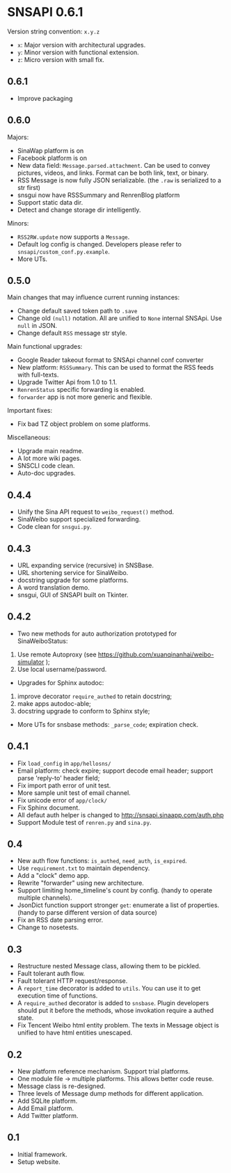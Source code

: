 SNSAPI 0.6.1
============

Version string convention: `x.y.z`

   * `x`: Major version with architectural upgrades.
   * `y`: Minor version with functional extension.
   * `z`: Micro version with small fix.

0.6.1
-----

   * Improve packaging

0.6.0
-----

Majors:

   * SinaWap platform is on
   * Facebook platform is on
   * New data field: `Message.parsed.attachment`.
   Can be used to convey pictures, videos, and links.
   Format can be both link, text, or binary.
   * RSS Message is now fully JSON serializable.
   (the `.raw` is serialized to a str first)
   * snsgui now have RSSSummary and RenrenBlog platform
   * Support static data dir.
   * Detect and change storage dir intelligently.

Minors:

   * `RSS2RW.update` now supports a `Message`.
   * Default log config is changed.
   Developers please refer to `snsapi/custom_conf.py.example`.
   * More UTs.

0.5.0
-----

Main changes that may influence current running instances:

   * Change default saved token path to `.save`
   * Change old `(null)` notation.
   All are unified to `None` internal SNSApi.
   Use `null` in JSON.
   * Change default `RSS` message str style.

Main functional upgrades:

   * Google Reader takeout format to SNSApi channel conf converter
   * New platform: `RSSSummary`.
   This can be used to format the RSS feeds with full-texts.
   * Upgrade Twitter Api from 1.0 to 1.1.
   * `RenrenStatus` specific forwarding is enabled.
   * `forwarder` app is not more generic and flexible.

Important fixes:

   * Fix bad TZ object problem on some platforms.

Miscellaneous:

   * Upgrade main readme.
   * A lot more wiki pages.
   * SNSCLI code clean.
   * Auto-doc upgrades.

0.4.4
-----

   * Unify the Sina API request to `weibo_request()` method. 
   * SinaWeibo support specialized forwarding. 
   * Code clean for `snsgui.py`. 

0.4.3
-----

   * URL expanding service (recursive) in SNSBase.
   * URL shortening service for SinaWeibo.
   * docstring upgrade for some platforms. 
   * A word translation demo. 
   * snsgui, GUI of SNSAPI built on Tkinter.

0.4.2
-----

   * Two new methods for auto authorization prototyped for SinaWeiboStatus:
   1) Use remote Autoproxy (see https://github.com/xuanqinanhai/weibo-simulator );
   2) Use local username/password. 
   * Upgrades for Sphinx autodoc:
   1) improve decorator `require_authed` to retain docstring; 
   2) make apps autodoc-able;
   3) docstring upgrade to conform to Sphinx style;
   * More UTs for snsbase methods: `_parse_code`; expiration check. 

0.4.1
-----

   * Fix `load_config` in `app/hellosns/`
   * Email platform: check expire;
   support decode email header; 
   support parse 'reply-to' header field;
   * Fix import path error of unit test.
   * More sample unit test of email channel. 
   * Fix unicode error of `app/clock/`
   * Fix Sphinx document. 
   * All defaut auth helper is changed to http://snsapi.sinaapp.com/auth.php
   * Support Module test of `renren.py` and `sina.py`. 


0.4
----

   * New auth flow functions: `is_authed`, `need_auth`, `is_expired`. 
   * Use `requirement.txt` to maintain dependency. 
   * Add a "clock" demo app. 
   * Rewrite "forwarder" using new architecture. 
   * Support limiting home_timeline's count by config. (handy to operate multiple channels). 
   * JsonDict function support stronger `get`: enumerate a list of properties. (handy to parse different version of data source)
   * Fix an RSS date parsing error. 
   * Change to nosetests. 

0.3
---

   * Restructure nested Message class, allowing them to be pickled. 
   * Fault tolerant auth flow. 
   * Fault tolerant HTTP request/response. 
   * A `report_time` decorator is added to `utils`. 
   You can use it to get execution time of functions. 
   * A `require_authed` decorator is added to `snsbase`. 
   Plugin developers should put it before the methods, 
   whose invokation require a authed state. 
   * Fix Tencent Weibo html entity problem. 
   The texts in Message object is unified to have html entities unescaped. 

0.2
---

   * New platform reference mechanism. 
   Support trial platforms. 
   * One module file -> multiple platforms. 
   This allows better code reuse. 
   * Message class is re-designed. 
   * Three levels of Message dump methods for different application. 
   * Add SQLite platform. 
   * Add Email platform. 
   * Add Twitter platform. 

0.1
---

   * Initial framework. 
   * Setup website. 
